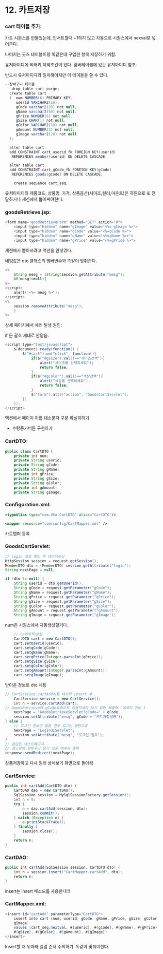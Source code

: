 # 12. 카트저장

### cart 테이블 추가:

카트 시퀀스를 만들었는데, 인서트할때 +1하지 않고 자동으로 시퀀스에서 nexval로 넣어준다.

나머지는 굿즈 테이블이랑 똑같은데 구입한 항목 저장하기 위함.

유저아이디에 외래키 제약조건이 있다. 멤버테이블에 있는 유저아이디 참조.

반드시 유저아이디와 일치해야지만 이 테이블을 쓸 수 있다.

```java
--장바구니 테이블
   drop table cart purge;
  create table cart
  (  num NUMBER(6) PRIMARY KEY,
     userid VARCHAR2(10),
     gCode varchar2(20) not null,
     gName varchar2(50) not null,
     gPrice NUMBER(6) not null,
     gSize CHAR(1) not null,
     gColor VARCHAR2(10) not null,
     gAmount NUMBER(2) not null,
     gImage varchar2(20) not null
  );

  alter table cart
  add CONSTRAINT cart_userid_fk FOREIGN KEY(userid)
   REFERENCES member(userid) ON DELETE CASCADE;

  alter table cart
  add CONSTRAINT cart_gCode_fk FOREIGN KEY(gCode)
   REFERENCES goods(gCode) ON DELETE CASCADE;

    create sequence cart_seq;

```

유저아이디와 제품코드, 상품명, 가격, 상품옵션(사이즈,컬러,마운트)은 히든으로 또 전달하거나 세션에서 뽑아써야한다.

### goodsRetrieve.jsp:

```java
<form name="goodRetrieveForm" method="GET" action="#">
	<input type="hidden" name="gImage" value="<%= gImage %>">
	<input type="hidden" name="gCode" value="<%=gCode %>">
	<input type="hidden" name="gName" value="<%=gName %>>">
	<input type="hidden" name="gPrice" value="<%=gPrice %>">
```

세션에서 뽑아쓰려고 액션을 안넣었다.

네임값은 dto 클래스의 멤버변수와 똑같이 맞춰준다.

```java
<%
	String mesg = (String)session.getAttribute("mesg");
	if(mesg!=null){
%>
<script>
	alert('<%= mesg %>');
</script>
<%
	session.removeAttribute("mesg");
	}
%>
```

상세 페이지에서 에러 발생 원인:

if 문 괄호 제대로 안닫음.

```java
<script type="text/javascript">
	$(document).ready(function() {
		$("#cart").on("click", function(){
			if($("#gSize").val()=="사이즈선택"){
				alert("사이즈를 선택하세요");
				return false;
			}
			if($("#gColor").val()=="색상선택"){
				alert("색상을 선택하세요");
				return false;
			}
			$("form").attr("action", "GoodsCartServlet");
		})
	});
</script>
```

액션에서 페이지 이름 대소문자 구분 확실히하기

- 수량증가버튼 구현하기

### CartDTO:

```java
public class CartDTO {
	private int num;
	private String userid;
	private String gCode;
	private String gName;
	private int gPrice;
	private String gSize;
	private String gColor;
	private int gAmount;
	private String gImage;
```

### Configuration.xml:

```xml
<typeAlias type="com.dto.CartDTO" alias="CartDTO"/>

<mapper resource="com/config/CartMapper.xml" />
```

카트맵퍼 등록

### GoodsCartServlet:

```java
// login 정보 확인 후 데이터파싱
HttpSession session = request.getSession();
MemberDTO dto = (MemberDTO) session.getAttribute("login");
String nextPage = null;

if (dto != null) {
	String userid = dto.getUserid();
	String gCode = request.getParameter("gCode");
	String gName = request.getParameter("gName");
	String gPrice = request.getParameter("gPrice");
	String gSize = request.getParameter("gSize");
	String gColor = request.getParameter("gColor");
	String gAmount = request.getParameter("gAmount");
	String gImage = request.getParameter("gImage");
```

num은 시퀀스에서 자동생성할거다.

```java
	// CartDTO생성
	CartDTO cart = new CartDTO();
	cart.setUserid(userid);
	cart.setgCode(gCode);
	cart.setgName(gName);
	cart.setgPrice(Integer.parseInt(gPrice));
	cart.setgSize(gSize);
	cart.setgColor(gColor);
	cart.setgAmount(Integer.parseInt(gAmount));
	cart.setgImage(gImage);
```

받아온 정보로 dto 세팅

```java
// CartService.cartAdd사용 데이터 insert 후
	CartService service = new CartService();
	int n = service.cartAdd(cart);
// GoodsRetrieve에 gCode요청으로 상품자세히 보기 화면 재출력 (메세지 전송 )
	nextPage = "GoodsRetrieveServlet?gCode=" + gCode;
	session.setAttribute("mesg", gCode + "카트저장성공");
} else {
	// 로그인 정보가 없을 경우 로그인 화면으로
	nextPage = "LoginUIServlet";
	session.setAttribute("mesg", "로그인 필요");
}
// 응답은 넥스트페이지
// 경고창에 장바구니 담기 성공 메세지 출력
response.sendRedirect(nextPage);
```

상품저장하고 다시 원래 상세보기 화면으로 돌아왹

### CartService:

```java
public int cartAdd(CartDTO dto) {
	CartDAO dao = new CartDAO();
	SqlSession session = MySqlSessionFactory.getSession();
	int n = 0;
	try {
		n = dao.cartAdd(session, dto);
		session.commit();
	} catch (Exception e) {
		e.printStackTrace();
	} finally {
		session.close();
	}
	return n;
}
```

### CartDAO:

```java
public int cartAdd(SqlSession session, CartDTO dto) {
	int n = session.insert("CartMapper.cartAdd", dto);
	return n;
}
```

insert는 insert 메소드를 사용한다!!!

### CartMapper.xml:

```java
<insert id="cartAdd" parameterType="CartDTO">
	insert into cart (num, userid, gCode, gName, gPrice, gSize, gColor, gAmount,
	gImage)
	values (cart_seq.nextval, #{userid}, #{gCode}, #{gName}, #{gPrice},
	#{gSize}, #{gColor}, #{gAmount}, #{gImage})
</insert>
```

Insert할 때 위아래 컬럼 순서 주의하기. 똑같이 맞춰야한다.
